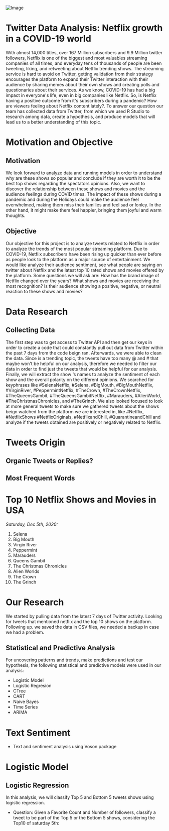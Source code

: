 ![Image](https://www.google.com/search?q=netflix+twitter+covid&sxsrf=ALeKk01I_TRyYks6IS1jVLN1tFd_tdvD7A:1607460326894&source=lnms&tbm=isch&sa=X&ved=2ahUKEwjr_piuoL_tAhWgCRAIHT0sCfMQ_AUoAXoECAQQAw&biw=1440&bih=789#imgrc=6U79JK11svwK4M)

#                                                   Twitter Data Analysis: Netflix growth in a COVID-19 world

With almost 14,000 titles, over 167 Million subscribers and 9.9 Million twitter followers, Netflix is one of the biggest and most valuables streaming companies of all times, and everyday tens of thousands of people are been tweeting, liking, and retweeting about Netflix trending shows. The streaming service is hard to avoid on Twitter, getting validation from their strategy encourages the platform to expand their Twitter interaction with their audience by sharing memes about their own shows and creating polls and questionaries about their services. As we know, COVID-19 has had a big impact in everyone's life, even in big companies like Netflix. So, is Netflix having a positive outcome from it's subscribers during a pandemic? How are viewers feeling about Netflix content lately?. To answer our question our team has collected data from Twitter, from which we used R Studio to research among data, create a hypothesis, and produce models that will lead us to a better understanding of this topic. 

# Motivation and Objective

##  Motivation
We look forward to analyze data and running models in order to understand why are these shows so popular and conclude if they are worth it to be the best top shows regarding the spectators opinions. Also, we want to discover the relationship between these shows and movies and the audience feelings during COVID times. The impact of these shows during a pandemic and during the Holidays could make the audience feel overwhelmed, making them miss their families and feel sad or lonley. In the other hand, it might make them feel happier, bringing them joyful and warm thoughts.

## Objective
Our objective for this project is to analyze tweets related to Netflix in order to analyze the trends of the most popular streaming platform. Due to COVID-19, Netflix subscribers have been rising up quicker than ever before as people look to the platform as a major source of entertainment. We would like analyze their audience sentiment, see what people are saying on twitter about Netflix and the latest top 10 rated shows and movies offered by the platform. Some questions we will ask are: How has the brand image of Netflix changed over the years?  What shows and movies are receiving the most recognition? Is their audience showing a positive, negative, or neutral reaction to these shows and movies?

# Data Research

## Collecting Data
The first step was to get access to Twitter API and then get our keys in order to create a code that could constantly pull out data from Twitter within the past 7 days from the code beign ran. Afterwards, we were able to clean the data. Since is a trending topic, the tweets have too many @ and # that maybe won't be helpful on our analysis, therefore we needed to filter our data in order to find just the tweets that would be helpful for our analysis. Finally, we will extract the show ‘s names to analyze the sentiment of each show and the overall polarity on the different opinions. We searched for keyphrases like #SelenaNetflix, #Selena, #BigMouth, #BigMouthNetflix, #VirginRiver, #PeppermintNetflix, #TheCrown, #TheCrownNetflix, #TheQueensGambit, #TheQueensGambitNetflix, #Marauders, #AlienWorld, #TheChristmasChronicles, and #TheGrinch. We also looked focused to look at more general tweets to make sure we gathered tweets about the shows beign watched from the platform we are interested in, like #Netflix, #NetflixShows #NetflixOriginals, #NetflixandChill, #QuarantineandChill and analyze if the tweets obtained are positively or negatively related to Netflix.

# Tweets Origin
## Organic Tweets or Replies?

## Most Frequent Words

# Top 10 Netflix Shows and Movies in USA
*Saturday, Dec 5th, 2020:* 

1. Selena
2. Big Mouth
3. Virgin River 
4. Peppermint
5. Marauders 
6. Queens Gambit 
7. The Christmas Chronicles
8. Alien Worlds 
9. The Crown 
10. The Grinch

# Our Research
We started by pulling data from the latest 7 days of Twitter activity. Looking for tweets that mentioned netflix and the top 10 shows on the platform. Following up. we saved the data in CSV files, we needed a backup in case we had a problem.

## Statistical and Predictive Analysis 
For uncovering patterns and trends, make predictions and test our hypothesis, the following statistical and predictive models were used in our analysis:

* Logistic Model
* Logistic Regresion
* CTree
* CART
* Naive Bayes
* Time Series
* ARIMA

# Text Sentiment
- Text and sentiment analysis using Voson package

# Logistic Model
## Logistic Regression
In this analysis, we will classify Top 5 and Bottom 5 tweets shows using logistic regression.
* Question: Given a Favorite Count and Number of followers, classify a tweet to be part of the Top 5 or the Bottom 5 shows, considering the Top10 of saturday 5th:

#
